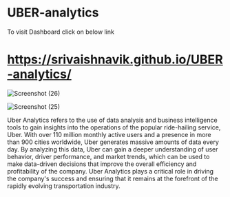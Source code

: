 # UBER-analytics

To visit Dashboard click on below link
# https://srivaishnavik.github.io/UBER-analytics/

![Screenshot (26)](https://user-images.githubusercontent.com/101724857/229328357-91bcf87a-1bcb-4913-a9e8-c45deb64eafc.png)



![Screenshot (25)](https://user-images.githubusercontent.com/101724857/229328375-b16cba15-c8e8-4f68-aff4-af1c59f91a32.png)

Uber Analytics refers to the use of data analysis and business intelligence tools to gain insights into the operations of the popular ride-hailing service, Uber. With over 110 million monthly active users and a presence in more than 900 cities worldwide, Uber generates massive amounts of data every day. By analyzing this data, Uber can gain a deeper understanding of user behavior, driver performance, and market trends, which can be used to make data-driven decisions that improve the overall efficiency and profitability of the company. Uber Analytics plays a critical role in driving the company's success and ensuring that it remains at the forefront of the rapidly evolving transportation industry.

